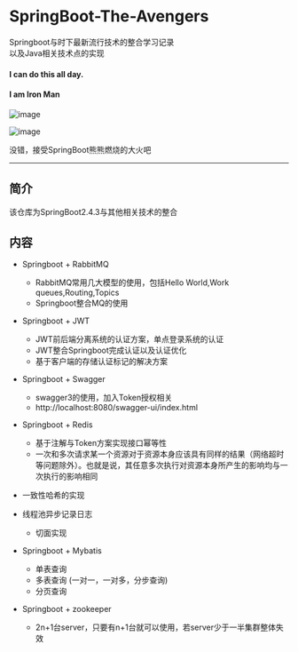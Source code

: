 SpringBoot-The-Avengers
======
Springboot与时下最新流行技术的整合学习记录
<br/>
以及Java相关技术点的实现

#### I can do this all day.

#### I am Iron Man

![image](https://pic4.zhimg.com/80/v2-93f36044d20d3b3c8803474d96c8e1ad_1440w.jpg?source=1940ef5c)

![image](https://pic2.zhimg.com/80/v2-d04ec9628faf75b94ffa7c349d0847dc_1440w.jpg?source=1940ef5c)

没错，接受SpringBoot熊熊燃烧的大火吧
  
---

## 简介

该仓库为SpringBoot2.4.3与其他相关技术的整合


## 内容

* Springboot + RabbitMQ
    * RabbitMQ常用几大模型的使用，包括Hello World,Work queues,Routing,Topics
    * Springboot整合MQ的使用

* Springboot + JWT
    * JWT前后端分离系统的认证方案，单点登录系统的认证
    * JWT整合Springboot完成认证以及认证优化
    * 基于客户端的存储认证标记的解决方案

* Springboot + Swagger
    * swagger3的使用，加入Token授权相关
    * http://localhost:8080/swagger-ui/index.html

* Springboot + Redis
    * 基于注解与Token方案实现接口幂等性
    * 一次和多次请求某一个资源对于资源本身应该具有同样的结果（网络超时等问题除外）。也就是说，其任意多次执行对资源本身所产生的影响均与一次执行的影响相同

* 一致性哈希的实现
    
* 线程池异步记录日志
    * 切面实现
  
* Springboot + Mybatis
    * 单表查询
    * 多表查询 (一对一，一对多，分步查询)
    * 分页查询

* Springboot + zookeeper
    * 2n+1台server，只要有n+1台就可以使用，若server少于一半集群整体失效
